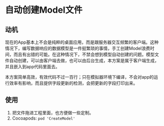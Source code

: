 #  自动创建Model文件

## 动机
现在的App基本上不会是纯粹的桌面应用，而是跟服务器交互频繁的客户端。这种情况下，编写数据响应的数据模型是一件挺繁琐的事情，手工创建Model浪费时间，而且有出错的可能。在这种情况下，不禁会想到模型自动创建的问题。模型文件自动创建，可以由客户端去做，也可以由后台生成，本方案是属于客户端生成，并且嵌入到app代码里面去。

本方案简单高效，有效代码不过一百行；只在模拟器环境下编译，不会对app的运行效率有影响，而且提供字段更新的检测，会把更新的字段打印出来。

## 使用
1. 把文件拖进工程里面，也方便做一些定制。
2. Cocoapods: `pod 'CreateModel' `

